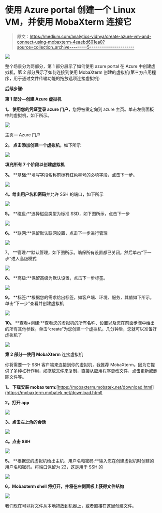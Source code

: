 # 使用 Azure portal 创建一个 Linux VM，并使用 MobaXterm 连接它

> 原文：<https://medium.com/analytics-vidhya/create-azure-vm-and-connect-using-mobaxterm-4eaebd601ea0?source=collection_archive---------5----------------------->

![](img/15b23e86aa6630ff8f25d1a9208cc143.png)

整个场景分为两部分，第 1 部分展示了如何使用 azure portal 在 Azure 中创建虚拟机，第 2 部分展示了如何连接到使用 MobaXterm 创建的虚拟机(第三方应用程序，用于通过文件传输功能的拖放选项连接虚拟机)

**后续步骤:**

**第 1 部分—创建 Azure 虚拟机**

**1。** **使用您的凭证登录 azure 门户**，您将被重定向到 azure 主页。单击左侧面板中的虚拟机，如下所示。

![](img/b334a25f5a7205546b654aa7b4178d5a.png)

主页— Azure 门户

**2。** **点击添加创建一个虚拟机**，如下所示

![](img/f52bf1b1ef1c7a792819fa4ed346fc8a.png)

**填充所有 7 个阶段以创建虚拟机**

**3。** **基础:**填写字段名称前标有红色星号的必填字段，点击下一步。

![](img/b96c6dddfaf499a8c036afd38e53e5dd.png)

**4。给出用户名和密码**并允许 SSH 的端口，如下所示

![](img/cd95bb12e4682ef8c3146b7626d863e4.png)

**5。** **磁盘:**选择磁盘类型为标准 SSD，如下图所示，点击下一步

![](img/78180d89db6b87665616e1418f856085.png)

**6。** **联网:**保留默认联网设置，点击下一步进行管理

![](img/e55e22beaf794621bc549a2cfbc03b1a.png)

7。 **管理:**默认管理，如下图所示。确保所有设置都已关闭，然后单击“下一步”进入高级模式

![](img/18575ac5d8043e0f49f3bfa88c747275.png)

**8。** **高级:**保留高级为默认设置，点击下一步标签。

![](img/059eac860b1ae21590750b58a3647cfd.png)

**9。** **标签:**根据您的需求给出标签，如客户端、环境、服务，其值如下所示。单击“下一步”查看并创建虚拟机

![](img/22f87daf2577f9d1e1dc0b03f221faf6.png)

**10。** **查看+创建:**查看您的虚拟机的所有名称、设置以及您在前面步骤中给出的所有其他参数。单击“create”为您创建一个虚拟机。几分钟后，您就可以准备好虚拟机了

![](img/b5f09a5ebb09c7f3dc6e425f7a2584e4.png)

**第 2 部分—使用 MobaXterm** 连接虚拟机

你将需要一个 SSH 客户端来连接到你的虚拟机，我推荐 MobaXterm，因为它提供了多种杠杆作用，如拖放文件来复制，直接从应用程序更改文件，点击更新或删除文件等。

**1。** **下载安装 mobax term:**[https://mobaxterm.mobatek.net/download.html](https://mobaxterm.mobatek.net/download.html)

**2。打开 app**

![](img/baf3d944d93e9bc0faa488908de483d0.png)

**3。点击左上角的会话**

![](img/48b4de7bcc03c55f574b1b298e9cc3e6.png)

**4。点击 SSH**

![](img/e38c187d316e48159b32dff46e44c28f.png)

**5。** **根据您的虚拟机给出主机、用户名和密码:**输入您在创建虚拟机时创建的用户名和密码。将端口保留为 22，这是用于 SSH 的

![](img/d70164047924eeebb73f286350d9ab2b.png)

**6。Mobaxterm shell 将打开，并将在左侧面板上获得文件结构**

![](img/623b76e765e12b844655106cd7ef9609.png)

我们现在可以将文件从本地拖放到机器上，或者直接在这里创建文件。